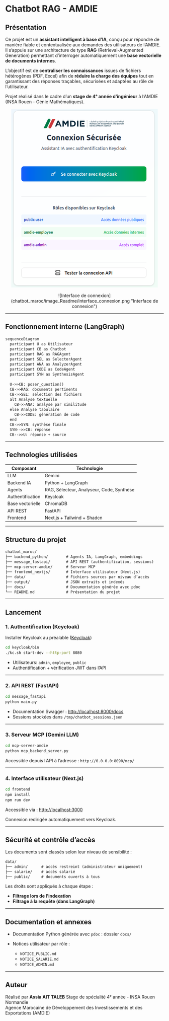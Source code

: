 # Chatbot RAG - AMDIE

## Présentation

Ce projet est un **assistant intelligent à base d’IA**, conçu pour répondre de manière fiable et contextualisée aux demandes des utilisateurs de l’AMDIE. Il s’appuie sur une architecture de type **RAG** (Retrieval-Augmented Generation) permettant d’interroger automatiquement une **base vectorielle de documents internes**.

L’objectif est de **centraliser les connaissances** issues de fichiers hétérogènes (PDF, Excel) afin de **réduire la charge des équipes** tout en garantissant des réponses traçables, sécurisées et adaptées au rôle de l’utilisateur.

Projet réalisé dans le cadre d’un **stage de 4ᵉ année d’ingénieur** à l’AMDIE (INSA Rouen - Génie Mathématiques).


<div align="center">
  <img src="https://github.com/A2SIA-AA/Chatbot_AMDIE/blob/5019aff10f6f2216d2723cda5aa229011ce4b24e/chatbot_maroc/image_Readme/interface_connexion.png">
</div>

<p align="center">
![Interface de connexion](chatbot_maroc/image_Readme/interface_connexion.png "Interface de connexion")
</p>

---

## Fonctionnement interne (LangGraph)

```mermaid
sequenceDiagram
  participant U as Utilisateur
  participant CB as Chatbot
  participant RAG as RAGAgent
  participant SEL as SelectorAgent
  participant ANA as AnalyzerAgent
  participant CODE as CodeAgent
  participant SYN as SynthesisAgent

  U->>CB: poser_question()
  CB->>RAG: documents pertinents
  CB->>SEL: sélection des fichiers
  alt Analyse textuelle
    CB->>ANA: analyse par similitude
  else Analyse tabulaire
    CB->>CODE: génération de code
  end
  CB->>SYN: synthèse finale
  SYN-->>CB: réponse
  CB-->>U: réponse + source
```

---

## Technologies utilisées

| Composant        | Technologie                                       |
| ---------------- | ------------------------------------------------- |
| LLM              | Gemini                                            |
| Backend IA       | Python + LangGraph                                |
| Agents           | RAG, Sélecteur, Analyseur, Code, Synthèse         |
| Authentification | Keycloak                                          |
| Base vectorielle | ChromaDB                                          |
| API REST         | FastAPI                                           |
| Frontend         | Next.js + Tailwind + Shadcn                       |

---

## Structure du projet

```
chatbot_maroc/
├── backend_python/        # Agents IA, LangGraph, embeddings
├── message_fastapi/       # API REST (authentification, sessions)
├── mcp-server-amdie/      # Serveur MCP
├── frontend_nextjs/       # Interface utilisateur (Next.js)
├── data/                  # Fichiers sources par niveau d’accès
├── output/                # JSON extraits et indexés
├── docs/                  # Documentation générée avec pdoc
└── README.md              # Présentation du projet
```

---

## Lancement

### 1. Authentification (Keycloak)
Installer Keycloak au préalable ([Keycloak](https://www.keycloak.org/))

```bash
cd keycloak/bin
./kc.sh start-dev --http-port 8080
```

* Utilisateurs: `admin`, `employee`, `public`
* Authentification + vérification JWT dans l’API

---

### 2. API REST (FastAPI)

```bash
cd message_fastapi
python main.py
```

* Documentation Swagger : [http://localhost:8000/docs](http://localhost:8000/docs)
* Sessions stockées dans `/tmp/chatbot_sessions.json`

---

### 3. Serveur MCP (Gemini LLM)

```bash
cd mcp-server-amdie
python mcp_backend_server.py
```

Accessible depuis l’API à l’adresse : `http://0.0.0.0:8090/mcp/`

---

### 4. Interface utilisateur (Next.js)

```bash
cd frontend
npm install
npm run dev
```

Accessible via : [http://localhost:3000](http://localhost:3000)

Connexion redirigée automatiquement vers Keycloak.

---

## Sécurité et contrôle d’accès

Les documents sont classés selon leur niveau de sensibilité :

```
data/
├── admin/      # accès restreint (administrateur uniquement)
├── salarie/    # accès salarié
├── public/     # documents ouverts à tous
```

Les droits sont appliqués à chaque étape :

* **Filtrage lors de l’indexation**
* **Filtrage à la requête (dans LangGraph)**

---

## Documentation et annexes

* Documentation Python générée avec `pdoc` : dossier `docs/`
* Notices utilisateur par rôle :

  * `NOTICE_PUBLIC.md`
  * `NOTICE_SALARIE.md`
  * `NOTICE_ADMIN.md`

---

## Auteur

Réalisé par **Assia AIT TALEB**
Stage de spécialité 4ᵉ année - INSA Rouen Normandie
\
Agence Marocaine de Développement des Investissements et des Exportations (AMDIE)

